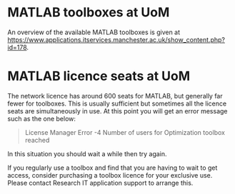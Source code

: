# MATLAB toolboxes at UoM
An overview of the available MATLAB toolboxes is given at
https://www.applications.itservices.manchester.ac.uk/show_content.php?id=178.

# MATLAB licence seats at UoM
The network licence has around 600 seats for MATLAB, but generally far fewer for toolboxes.
This is usually sufficient but sometimes all the licence seats are simultaneously in use.
At this point you will get an error message such as the one below:

> License Manager Error -4
> Number of users for Optimization toolbox reached

In this situation you should wait a while then try again.

If you regularly use a toolbox and find that you are having to wait to get access,
consider purchasing a toolbox licence for your exclusive use.
Please contact Research IT application support to arrange this.
